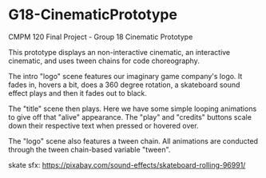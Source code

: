 # G18-CinematicPrototype
CMPM 120 Final Project - Group 18 Cinematic Prototype

This prototype displays an non-interactive cinematic, an interactive cinematic, and uses tween chains for code choreography.

The intro "logo" scene features our imaginary game company's logo. It fades in, hovers a bit, does a 360 degree rotation, a skateboard sound effect plays and then it fades out to black.

The "title" scene then plays. Here we have some simple looping animations to give off that "alive" appearance. The "play" and "credits" buttons scale down their respective text when pressed or hovered over.

The "logo" scene also features a tween chain. All animations are conducted through the tween chain-based variable "tween".

skate sfx: https://pixabay.com/sound-effects/skateboard-rolling-96991/
